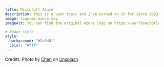 ```yaml
---
title: Microsoft Azure
description: This is a vast topic and I've worked on it for since 2023. Here is all I have to share about it.
image: logo-ms-azure.svg
imageAlt: You can find the original Azure logo on https://worldvectorlogo.com/logo/azure-2

# Badge style
style:
  background: "#2a9d8f"
  color: "#fff"
---
```


Credits: Photo by [Chen](https://unsplash.com/@chen93?utm_content=creditCopyText&utm_medium=referral&utm_source=unsplash) on [Unsplash](https://unsplash.com/photos/a-desk-with-a-computer-and-speakers-on-it-Qtu3hGinLF8?utm_content=creditCopyText&utm_medium=referral&utm_source=unsplash).
